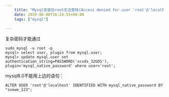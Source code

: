 ```yaml
---
    title: "Mysql安装后root无法登陆(Access denied for user 'root'@'localhost')"
    date: 2020-06-08T16:24:55+08:00
    tags: ["mysql"]
    
---
```


复杂密码才能通过
```shell script
sudo mysql -u root -p
mysql> select user, plugin from mysql.user;
mysql> update mysql.user set authentication_string=PASSWORD('xcvds_32GDS'), plugin='mysql_native_password' where user='root';
```
mysql8.0不能用上边的语句：
```shell script
ALTER USER 'root'@'localhost' IDENTIFIED WITH mysql_native_password BY "svewe_123";
```